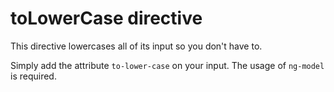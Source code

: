 # toLowerCase directive

This directive lowercases all of its input so you don't have to.

Simply add the attribute `to-lower-case` on your input. The usage of `ng-model` is required.
